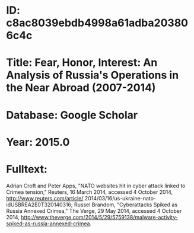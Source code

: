 # ID: c8ac8039ebdb4998a61adba203806c4c
# Title: Fear, Honor, Interest: An Analysis of Russia's Operations in the Near Abroad (2007-2014)
# Database: Google Scholar
# Year: 2015.0
# Fulltext:
Adrian Croft and Peter Apps, "NATO websites hit in cyber attack linked to Crimea tension," Reuters, 16 March 2014, accessed 4 October 2014, http://www.reuters.com/article/ 2014/03/16/us-ukraine-nato-idUSBREA2E0T320140316; Russel Brandom, "Cyberattacks Spiked as Russia Annexed Crimea," The Verge, 29 May 2014, accessed 4 October 2014, http://www.theverge.com/2014/5/29/5759138/malware-activity-spiked-as-russia-annexed-crimea.